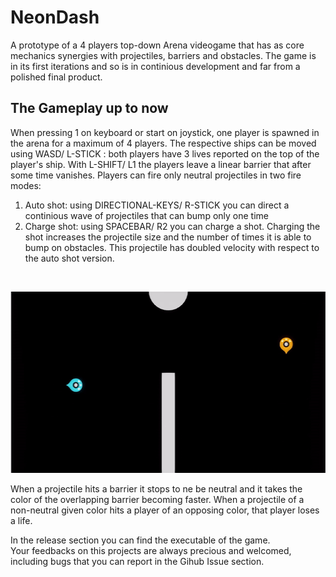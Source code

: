 # NeonDash
A prototype of a 4 players top-down Arena videogame that has as core mechanics synergies with projectiles, barriers and obstacles.
The game is in its first iterations and so is in continious development and far from a polished final product.

## The Gameplay up to now
When pressing 1 on keyboard or start on joystick, one player is spawned in the arena for a maximum of 4 players. 
The respective ships can be moved using WASD/ L-STICK : both players have 3 lives reported on the top of the player's ship.
With L-SHIFT/ L1 the players leave a linear barrier that after some time vanishes.
Players can fire only neutral projectiles in two fire modes:
   1. Auto shot: using DIRECTIONAL-KEYS/ R-STICK you can direct a continious wave of projectiles that can bump only one time
   2. Charge shot: using SPACEBAR/ R2 you can charge a shot. Charging the shot increases the projectile size and the number of times it is able to bump on obstacles. This projectile has doubled velocity with respect to the auto shot version.

</br>
<p align="center">
<img src="https://raw.githubusercontent.com/pikumb94/NeonDash/master/Resources/Gameplay.gif" width="517" height="290" />
<p>
When a projectile hits a barrier it stops to ne be neutral and it takes the color of the overlapping barrier becoming faster.
When a projectile of a non-neutral given color hits a player of an opposing color, that player loses a life.
</p>
</p>

In the release section you can find the executable of the game. </br>Your feedbacks on this projects are always precious and welcomed, including bugs that you can report in the Gihub Issue section.